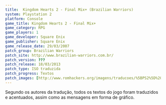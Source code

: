 ```yaml
---
title:  Kingdom Hearts 2 - Final Mix+ (Brazilian Warriors)
system: Playstation 2
platform: Console
game_title: Kingdom Hearts 2 - Final Mix+
game_category: RPG
game_players: 1
game_developer: Square Enix
game_publisher: Square Enix
game_release_date: 29/03/2007
patch_group: Brazilian Warriors
patch_site: http://www.brazilian-warriors.com.br/
patch_version: ???
patch_release: 18/03/2013
patch_type: ISO traduzida
patch_progress: Textos
patch_images: [http://www.romhackers.org/imagens/traducoes/%5BPS2%5D%20Kingdom%20Hearts%202%20Final%20Mix+%20-%20Brazilian%20Warriors%20-%201.jpg,http://www.romhackers.org/imagens/traducoes/%5BPS2%5D%20Kingdom%20Hearts%202%20Final%20Mix+%20-%20Brazilian%20Warriors%20-%202.jpg,http://www.romhackers.org/imagens/traducoes/%5BPS2%5D%20Kingdom%20Hearts%202%20Final%20Mix+%20-%20Brazilian%20Warriors%20-%203.jpg]
---
```

Segundo os autores da tradução, todos os textos do jogo foram traduzidos e acentuados, assim como as mensagens em forma de gráfico.